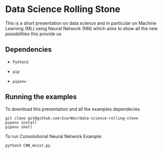# Data Science Rolling Stone
This is a short presentation on data science and in particular on Machine Learning (ML) using Neural Network (NN) which aims to show all the new possibilities this provide us

## Dependencies
- ```Python3```

- ```pip```

- ```pipenv```


## Running the examples

To download this presentation and all the examples dependecies
```
git clone git@github.com:ScarWar/data-science-rolling-stone
pipenv install
pipenv shell
```
To run Convolutional Neural Network Example:

```
python3 CNN_mnist.py
```

